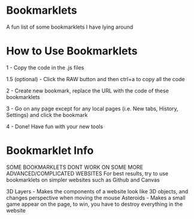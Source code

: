 # Bookmarklets
A fun list of some bookmarklets I have lying around
# How to Use Bookmarklets
1 - Copy the code in the .js files

1.5 (optional) - Click the RAW button and then ctrl+a to copy all the code

2 - Create new bookmark, replace the URL with the code of these bookmarklets

3 - Go on any page except for any local pages (i.e. New tabs, History, Settings) and click the bookmark

4 - Done! Have fun with your new tools
# Bookmarklet Info
SOME BOOKMARKLETS DONT WORK ON SOME MORE ADVANCED/COMPLICATED WEBSITES
For best results, try to use bookmarklets on simpler websites such as Github and Canvas

3D Layers - Makes the components of a website look like 3D objects, and changes perspective when moving the mouse
Asteroids - Makes a small game appear on the page, to win, you have to destroy everything in the website
